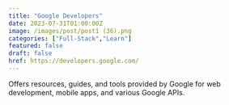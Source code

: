 ```yaml
---
title: "Google Developers"
date: 2023-07-31T01:00:00Z
image: /images/post/post1 (36).png
categories: ["Full-Stack","Learn"]
featured: false
draft: false
href: https://developers.google.com/
---
```

Offers resources, guides, and tools provided by Google for web development, mobile apps, and various Google APIs.
